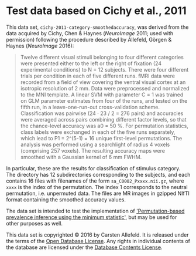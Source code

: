 # Test data based on Cichy et al., 2011

This data set, `cichy-2011-category-smoothedaccuracy`,  was
derived from the data acquired by Cichy, Chen & Haynes (*NeuroImage*
2011; used with permission) following the procedure described by
Allefeld, Görgen & Haynes (*NeuroImage* 2016):

> Twelve different visual stimuli belonging to four different categories
> were presented either to the left or the right of fixation (24
> experimental conditions) to N = 12 subjects. There were four different
> trials per condition in each of five different runs. fMRI data were
> recorded from a field of view covering the ventral visual cortex at an
> isotropic resolution of 2 mm. Data were preprocessed and normalized to
> the MNI template. A linear SVM with parameter C = 1 was trained on GLM
> parameter estimates from four of the runs, and tested on the fifth
> run, in a leave-one-run-out cross-validation scheme. Classification
> was pairwise (24 · 23 / 2 = 276 pairs) and accuracies were averaged
> across pairs combining different factor levels, so that the
> chance-level accuracy was a0 = 50 %. For permutation statistics, class
> labels were exchanged in each of the five runs separately, which lead
> to P1 = 2^(5-1) = 16 unique first-level permutations. The analysis
> was performed using a searchlight of radius 4 voxels (comprising 257
> voxels). The resulting accuracy maps were smoothed with a Gaussian
> kernel of 6 mm FWHM.

In particular, these are the results for classification of stimulus
category. The directory has 12 subdirectories corresponding to the
subjects, and each contains 16 files with filenames of the form
`sa_C0002_Pxxxx.nii.gz`, where `xxxx` is the index of the permutation.
The index 1 corresponds to the neutral permutation, i.e. unpermuted
data. The files are MR images in gzipped NIfTI format containing the
smoothed accuracy values.

The data set is intended to test the implementation
of ['Permutation-based prevalence inference using the minimum
statistic'](https://github.com/allefeld/prevalence-permutation),
but may be used for other purposes as well.

This data set is copyrighted © 2016 by Carsten Allefeld. It is released
under the terms of the [Open Database
License](http://opendatacommons.org/licenses/odbl/1.0/). Any rights in
individual contents of the database are licensed under the [Database
Contents License](http://opendatacommons.org/licenses/dbcl/1.0/).

